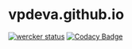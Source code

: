 # vpdeva.github.io
[![wercker status](https://app.wercker.com/status/c23b5a8fa8284f554d5f2144fad2815f/s/master "wercker status")](https://app.wercker.com/project/byKey/c23b5a8fa8284f554d5f2144fad2815f)
[![Codacy Badge](https://api.codacy.com/project/badge/Grade/451c75acbded48e592176fcc83c4d355)](https://www.codacy.com/app/vishnuprakhash/vpdeva-github-io?utm_source=github.com&amp;utm_medium=referral&amp;utm_content=vpdeva/vpdeva.github.io&amp;utm_campaign=Badge_Grade)

